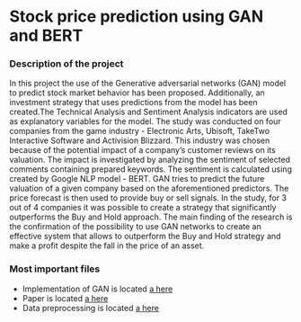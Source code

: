 # Stock price prediction using GAN and BERT
### Description of the project
In this project the use of the Generative adversarial networks (GAN) model to predict
stock market behavior has been proposed. Additionally, an investment strategy that uses
predictions from the model has been created.The Technical Analysis and Sentiment Analysis indicators are used as explanatory variables for the model. The study was
conducted on four companies from the game industry - Electronic Arts, Ubisoft, TakeTwo Interactive Software and Activision Blizzard. This industry was chosen because
of the potential impact of a company’s customer reviews on its valuation. The impact
is investigated by analyzing the sentiment of selected comments containing prepared
keywords. The sentiment is calculated using created by Google NLP model - BERT.
GAN tries to predict the future valuation of a given company based on the aforementioned
predictors. 
The price forecast is then used to provide buy or sell signals. In the study, for
3 out of 4 companies it was possible to create a strategy that significantly outperforms
the Buy and Hold approach. The main finding of the research is the confirmation of the
possibility to use GAN networks to create an effective system that allows to outperform
the Buy and Hold strategy and make a profit despite the fall in the price of an asset.

### Most important files
- Implementation of GAN is located [a here](https://github.com/kuba1302/GAN-market-prediction/blob/main/models/gan/gan.py) 
- Paper is located [a here](https://github.com/kuba1302/GAN-market-prediction/blob/main/paper/gan_stock.pdf)
- Data preprocessing is located [a here](https://github.com/kuba1302/GAN-market-prediction/blob/main/data_pipelines/data_preprocessing.py)